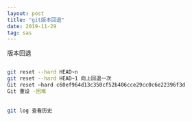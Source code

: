 ```yaml
---
layout: post
title: "git版本回退"
date: 2019-11-29
tag: sas
---
```










版本回退

```bash

git reset --hard HEAD~n 
git reset --hard HEAD~1 向上回退一次
Git reset —hard c60ef964d13c350cf52b406cce29cc0c6e22396f3d
Git 重设 -困难
　
　
git log 查看历史
```

